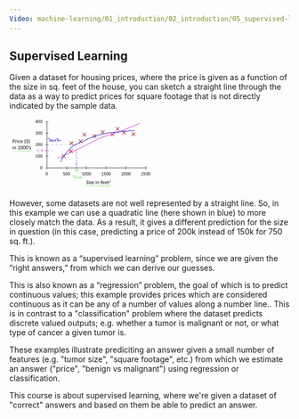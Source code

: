 ```yaml
---
Video: machine-learning/01_introduction/02_introduction/05_supervised-learning.mp4
---
```


## Supervised Learning

Given a dataset for housing prices, where the price is given as a function of the size in sq. feet of the house, you can sketch a straight line through the data as a way to predict prices for square footage that is not directly indicated by the sample data.

<img src="01-supervised-learning.assets/NBDraggedImage%201.png" style="zoom: 25%;" />

However, some datasets are not well represented by a straight line.  So, in this example we can use a quadratic line (here shown in blue) to more closely match the data.  As a result, it gives a different prediction for the size in question (in this case, predicting a price of 200k instead of 150k for 750 sq. ft.).

This is known as a “supervised learning” problem, since we are given the “right answers,” from which we can derive our guesses.

This is also known as a “regression” problem, the goal of which is to predict continuous values; this example provides prices which are considered continuous as it can be any of a number of values along a number line..  This is in contrast to a "classification" problem where the dataset predicts discrete valued outputs; e.g. whether a tumor is malignant or not, or what type of cancer a given tumor is.

These examples illustrate prediciting an answer given a small number of features (e.g. "tumor size", "square footage", etc.) from which we estimate an answer ("price", "benign vs malignant") using regression or classification.

This course is about supervised learning, where we're given a dataset of "correct" answers and based on them be able to predict an answer.

